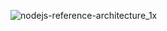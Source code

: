 ![nodejs-reference-architecture_1x](https://user-images.githubusercontent.com/94306642/215249086-cdbbbae6-4e61-4f31-9bc2-57e5684a45bf.png)
